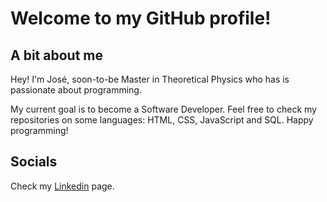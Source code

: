 # Welcome to my GitHub profile!

## A bit about me

Hey! I'm José, soon-to-be Master in Theoretical Physics who has is passionate about programming.

My current goal is to become a Software Developer. Feel free to check my repositories on some languages: HTML, CSS, JavaScript and SQL. Happy programming!

## Socials

Check my [Linkedin](https://www.linkedin.com/in/jos%C3%A9-pereira-1ba742216/) page. 
